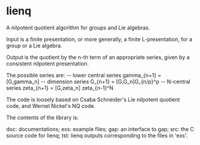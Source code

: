 # lienq
A nilpotent quotient algorithm for groups and Lie algebras.

Input is a finite presentation, or more generally, a finite L-presentation, for a group or a Lie algebra.

Output is the quotient by the n-th term of an appropriate series, given by a consistent nilpotent presentation.

The possible series are:
-- lower central series gamma_{n+1} = [G,gamma_n]
-- dimension series G_{n+1} = [G,G_n]G_{n/p}^p
-- N-central series zeta_{n+1} = [G,zeta_n] zeta_{n-1}^N

The code is loosely based on Csaba Schneider's Lie nilpotent quotient code, and Wernel Nickel's NQ code.

The contents of the library is:

doc: documentations;
exs: example files;
gap: an interface to gap;
src: the C source code for lienq;
tst: lienq outputs corresponding to the files in 'exs'.
